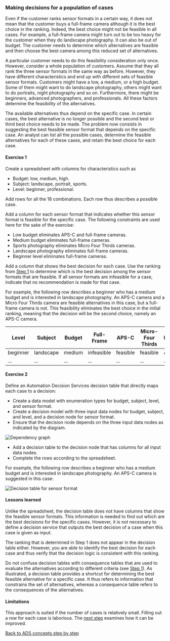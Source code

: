 
### Making decisions for a population of cases

Even if the customer ranks sensor formats in a certain
way, it does not mean that the customer buys a full-frame camera
although it is the best choice in the ranking. Indeed, the best choice might
not be feasible in all cases. For example, a full-frame camera might turn
out to be too heavy for the customer when they do landscape
photography. It can also be out of budget. The customer
needs to determine which alternatives are feasible and then choose
the best camera among this reduced set of alternatives.

A particular customer needs to do this feasibility consideration only
once. However, consider a whole population of customers. Assume that they all rank the three sensor formats in the same way as
before. However, they have different characteristics and end up with different 
sets of feasible sensor formats. Customers might have a low, a medium, or a high
budget. Some of them might want to do landscape photography,
others might want to do portraits, night photography
and so on. Furthermore, there might be beginners, advanced photographers, 
and professionals. All these factors determine the feasibility of the
alternatives.

The available alternatives thus depend on the specific
case. In certain cases, the best alternative is no longer possible
and the second best or third best choice needs to be made. The problem
now consists in suggesting the best feasible sensor format that depends
on the specific case. An analyst can list all the possible cases,
determine the feasible alternatives for each of these cases, and
retain the best choice for each case. 

#### Exercise 1

Create a spreadsheet with columns for characteristics such as

 - Budget: low, medium, high.
 - Subject: landscape, portrait, sports.
 - Level: beginner, professional.
 
Add rows for all the 18 combinations. Each row thus describes a
possible case.
 
Add a column for each sensor format that indicates whether this sensor format is feasible for the specific case. 
The following constraints are used here for the sake of the exercise:

 - Low budget eliminates APS-C and full-frame cameras.
 - Medium budget eliminates full-frame cameras.
 - Sports photography eliminates Micro Four Thirds cameras.
 - Landscape photography eliminates full-frame cameras.
 - Beginner level eliminates full-frame cameras.

Add a column that shows the best decision for each
case. Use the ranking from [Step 1](../step1/description.md)
to determine which is the best decision among the sensor formats that are feasible.
If all sensor formats are infeasible for a case, indicate that no
recommendation is made for that case.

For example, the following row describes a beginner who has a medium
budget and is interested in landscape photography. An APS-C camera
and a Micro Four Thirds camera are feasible alternatives in this case,
but a full-frame camera is not. This feasibility eliminates the best choice in the
initial ranking, meaning that the decision will be the second choice,
namely an APS-C camera.

| Level    | Subject   | Budget | Full-Frame | APS-C    | Micro-Four Thirds | Decision |
| -------- | --------- | ------ | ---------- | -------- | ------------------ | -------- |
| beginner | landscape | medium | infeasible | feasible | feasible           | APS-C    |
| ...      | ...       | ...    | ...        | ...      | ...                | ...      |

#### Exercise 2

Define an Automation Decision Services decision table that directly maps each case to a decision:

 - Create a data model with enumeration types for budget, subject,
   level, and sensor format.
 - Create a decision model with three input data nodes for budget,
   subject, and level, and a decision node for sensor format.
 - Ensure that the decision node depends on the three input data nodes as indicated by the diagram.
 
![Dependency graph](resources/dependency-diagram1.png)

 - Add a decision table to the decision node that has columns for all input data nodes.
 - Complete the rows according to the spreadsheet. 
 
For example, the following row describes a beginner who has a medium
budget and is interested in landscape photography. An APS-C camera is
suggested in this case:
 
![Decision table for sensor format](resources/sensor-format-table-row.png)
 

#### Lessons learned

Unlike the spreadsheet, the decision table does not have columns
that show the feasible sensor formats. This information is
needed to find out which are the best decisions for the specific
cases. However, it is not necessary to define a
decision service that outputs the best decision of a case when
this case is given as input. 

The ranking that is determined in Step 1 does not appear in the decision table either.
However, you are able to identify the best decision for each case and thus
verify that the decision logic is consistent with this ranking.

Do not confuse decision tables with consequence tables that are used to 
evaluate the alternatives according to different criteria (see [Step 1](../step1/description.md)).
As illustrated, a decision table provides a shortcut for determining the
best feasible alternative for a specific case. It thus refers to information that constrains 
the set of alternatives, whereas a consequence table refers to the consequences of 
the alternatives. 

#### Limitations

This approach is suited if the number of cases is relatively
small. Filling out a row for each case is laborious. The [next step](quiz/quiz.md)
examines how it can be improved.

[Back to ADS concepts step by step](../README.md)

